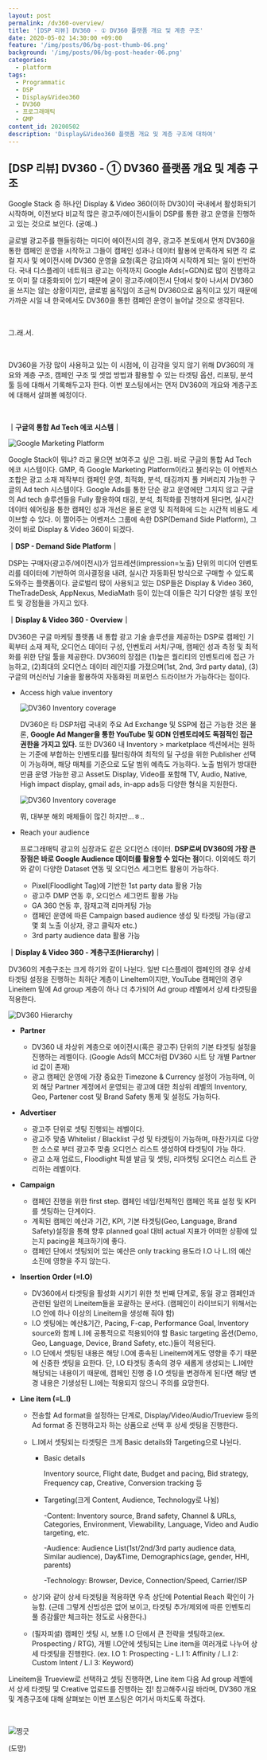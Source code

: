 ```yaml
---
layout: post
permalink: /dv360-overview/
title: '[DSP 리뷰] DV360 - ① DV360 플랫폼 개요 및 계층 구조'
date: 2020-05-02 14:30:00 +09:00
feature: '/img/posts/06/bg-post-thumb-06.png'
background: '/img/posts/06/bg-post-header-06.png'
categories:
  - platform
tags:
  - Programmatic
  - DSP
  - Display&Video360
  - DV360
  - 프로그래매틱
  - GMP
content_id: 20200502
description: 'Display&Video360 플랫폼 개요 및 계층 구조에 대하여'
---
```




## [DSP 리뷰] DV360 - ① DV360 플랫폼 개요 및 계층 구조



Google Stack 중 하나인 Display & Video 360(이하 DV30)이 국내에서 활성화되기 시작하며, 이전보다 비교적 많은 광고주/에이전시들이 DSP를 통한 광고 운영을 진행하고 있는 것으로 보인다. (궁예..)

글로벌 광고주를 핸들링하는 미디어 에이전시의 경우, 광고주 본토에서 먼저 DV360을 통한 캠페인 운영을 시작하고 그들이 캠페인 성과나 데이터 활용에 만족하게 되면 각 로컬 지사 및 에이전시에 DV360 운영을 요청(혹은 강요)하여 시작하게 되는 일이 빈번하다. 국내 디스플레이 네트워크 광고는 아직까지 Google Ads(=GDN)로 많이 진행하고 또 이미 잘 대중화되어 있기 때문에 굳이 광고주/에이전시 단에서 찾아 나서서 DV360을 쓰지는 않는 상황이지만, 글로벌 움직임이 조금씩 DV360으로 움직이고 있기 때문에 가까운 시일 내 한국에서도 DV360을 통한 캠페인 운영이 늘어날 것으로 생각된다.

<br>

그.래.서.

<br>

DV360을 가장 많이 사용하고 있는 이 시점에, 이 감각을 잊지 않기 위해 DV360의 개요와 계층 구조, 캠페인 구조 및 셋업 방법과 활용할 수 있는 타겟팅 옵션, 리포팅, 분석툴 등에 대해서 기록해두고자 한다. 이번 포스팅에서는 먼저 DV360의 개요와 계층구조에 대해서 살펴볼 예정이다.

<br>

**｜구글의 통합 Ad Tech 에코 시스템｜**

![Google Marketing Platform](/img/posts/06/GMP.JPG)

Google Stack이 뭐냐? 라고 물으면 보여주고 싶은 그림. 바로 구글의 통합 Ad Tech 에코 시스템이다. GMP, 즉 Google Marketing Platform이라고 불리우는 이 어벤저스 조합은 광고 소재 제작부터 캠페인 운영, 최적화, 분석, 태깅까지 풀 커버리지 가능한 구글의 Ad tech 시스템이다. Google Ads를 통한 단순 광고 운영에만 그치지 않고 구글의 Ad tech 솔루션들을 Fully 활용하여 태깅, 분석, 최적화를 진행하게 된다면, 실시간 데이터 쉐어링을 통한 캠페인 성과 개선은 물론 운영 및 최적화에 드는 시간적 비용도 세이브할 수 있다. 이 쩔어주는 어벤저스 그룹에 속한 DSP(Demand Side Platform), 그것이 바로 Display & Video 360이 되겠다.



**｜DSP - Demand Side Platform｜**

DSP는 구매자(광고주/에이전시)가 임프레션(impression=노출) 단위의 미디어 인벤토리를 데이터에 기반하여 의사결정을 내려, 실시간 자동화된 방식으로 구매할 수 있도록 도와주는 플랫폼이다. 글로벌리 많이 사용되고 있는 DSP들은 Display & Video 360, TheTradeDesk, AppNexus, MediaMath 등이 있는데 이들은 각기 다양한 셀링 포인트 및 강점들을 가지고 있다.



**｜Display & Video 360 - Overview｜**

DV360은 구글 마케팅 플랫폼 내 통합 광고 기술 솔루션을 제공하는 DSP로 캠페인 기획부터 소재 제작, 오디언스 데이터 구성, 인벤토리 서치/구매, 캠페인 성과 측정 및 최적화를 위한 단일 툴을 제공한다. DV360의 장점은 (1)높은 퀄리티의 인벤토리에 접근 가능하고, (2)최대의 오디언스 데이터 레인지를 가졌으며(1st, 2nd, 3rd party data), (3)구글의 머신러닝 기술을 활용하여 자동화된 퍼포먼스 드라이브가 가능하다는 점이다.

- Access high value inventory

  ![DV360 Inventory coverage](/img/posts/06/inventory.JPG)

  DV360은 타 DSP처럼 국내외 주요 Ad Exchange 및 SSP에 접근 가능한 것은 물론, **Google Ad Manger을 통한 YouTube 및 GDN 인벤토리에도 독점적인 접근 권한을 가지고 있다.** 또한 DV360 내 Inventory > marketplace 섹션에서는 원하는 기준에 부합하는 인벤토리를 필터링하여 최적의 딜 구성을 위한 Publisher 선택이 가능하며, 해당 매체를 기준으로 도달 범위 예측도 가능하다. 노출 범위가 방대한 만큼 운영 가능한 광고 Asset도 Display, Video를 포함해 TV, Audio, Native, High impact display, gmail ads, in-app ads등 다양한 형식을 지원한다.

  ![DV360 Inventory coverage](/img/posts/06/marketplace.JPG)

  뭐, 대부분 해외 매체들이 많긴 하지만...ㅎ..

- Reach your audience

  프로그래매틱 광고의 심장과도 같은 오디언스 데이터. **DSP로써 DV360의 가장 큰 장점은 바로 Google Audience 데이터를 활용할 수 있다는 점**이다. 이외에도 하기와 같이 다양한 Dataset 연동 및 오디언스 세그먼트 활용이 가능하다.

  - Pixel(Floodlight Tag)에 기반한 1st party data 활용 가능
  - 광고주 DMP 연동 후, 오디언스 세그먼트 활용 가능
  - GA 360 연동 후, 잠재고객 리마케팅 가능
  - 캠페인 운영에 따른 Campaign based audience 생성 및 타겟팅 가능(광고 몇 회 노출 이상자, 광고 클릭자 etc.)
  - 3rd party audience data 활용 가능



**｜Display & Video 360 - 계층구조(Hierarchy)｜**

DV360의 계층구조는 크게 하기와 같이 나뉜다. 일반 디스플레이 캠페인의 경우 상세 타겟팅 설정을 진행하는 최하단 계층이 LineItem이지만, YouTube 캠페인의 경우 Lineitem 밑에 Ad group 계층이 하나 더 추가되어 Ad group 레벨에서 상세 타겟팅을 적용한다.

![DV360 Hierarchy](/img/posts/06/hierarchy.JPG)

- **Partner**

  - DV360 내 차상위 계층으로 에이전시(혹은 광고주) 단위의 기본 타겟팅 설정을 진행하는 레벨이다. (Google Ads의 MCC처럼 DV360 시트 당 개별 Partner id 값이 존재)
  - 광고 캠페인 운영에 가장 중요한 Timezone & Currency 설정이 가능하며, 이 외 해당 Partner 계정에서 운영되는 광고에 대한 최상위 레벨의 Inventory, Geo, Partener cost 및 Brand Safety 통제 및 설정도 가능하다.

- **Advertiser**

  - 광고주 단위로 셋팅 진행되는 레벨이다.
  - 광고주 맞춤 Whitelist / Blacklist 구성 및 타겟팅이 가능하며, 마찬가지로 다양한 소스로 부터 광고주 맞춤 오디언스 리스트 생성하여 타겟팅이 가능 하다.
  - 광고 소재 업로드, Floodlight 픽셀 발급 및 셋팅, 리마켓팅 오디언스 리스트 관리하는 레벨이다.

- **Campaign**

  - 캠페인 진행을 위한 first step. 캠페인 네임/전체적인 캠페인 목표 설정 및 KPI를 셋팅하는 단계이다.
  - 계획된 캠페인 예산과 기간, KPI, 기본 타겟팅(Geo, Language, Brand Safety)설정을 통해 향후 planned goal 대비 actual 지표가 어떠한 상황에 있는지 pacing을 체크하기에 좋다.
  - 캠페인 단에서 셋팅되어 있는 예산은 only tracking 용도라 I.O 나 L.I의 예산 소진에 영향을 주지 않는다.

- **Insertion Order (=I.O)**

  - DV360에서 타겟팅을 활성화 시키기 위한 첫 번째 단계로, 동일 광고 캠페인과 관련된 일련의 Lineitem들을 포괄하는 문서다. (캠페인이 라이브되기 위해서는 I.O 안에 하나 이상의 Lineitem을 생성해 줘야 함)
  - I.O 셋팅에는 예산&기간, Pacing, F-cap, Performance Goal, Inventory source와 함께 L.I에 공통적으로 적용되어야 할 Basic targeting 옵션(Demo, Geo, Language, Device, Brand Safety, etc.)들이 적용된다.
  - I.O 단에서 셋팅된 내용은 해당 I.O에 종속된 Lineitem에게도 영향을 주기 때문에 신중한 셋팅을 요한다. 단, I.O 타겟팅 종속의 경우 새롭게 생성되는 L.I에만 해당되는 내용이기 때문에, 캠페인 진행 중 I.O 셋팅을 변경하게 된다면 해당 변경 내용은 기생성된 L.I에는 적용되지 않으니 주의를 요망한다.

- **Line item (=L.I)**

  - 전송할 Ad format을 설정하는 단계로, Display/Video/Audio/Trueview 등의 Ad format 중 진행하고자 하는 상품으로 선택 후 상세 셋팅을 진행한다.

  - L.I에서 셋팅되는 타겟팅은 크게 Basic details와 Targeting으로 나뉜다.

    - Basic details

      Inventory source, Flight date, Budget and pacing, Bid strategy, Frequency cap, Creative, Conversion tracking 등

    - Targeting(크게 Content, Audience, Technology로 나뉨)

      -Content: Inventory source, Brand safety, Channel & URLs, Categories, Environment, Viewability, Language, Video and Audio targeting, etc.

      -Audience: Audience List(1st/2nd/3rd party audience data, Similar audience), Day&Time, Demographics(age, gender, HHI, parents)

      -Technology: Browser, Device, Connection/Speed, Carrier/ISP

  - 상기와 같이 상세 타겟팅을 적용하면 우측 상단에 Potential Reach 확인이 가능함. (근데 그렇게 신빙성은 없어 보이고, 타겟팅 추가/제외에 따른 인벤토리 풀 증감률만 체크하는 정도로 사용한다.)

  - (필자피셜) 캠페인 셋팅 시, 보통 I.O 단에서 큰 전략을 셋팅하고(ex. Prospecting / RTG), 개별 I.O안에 셋팅되는 Line item을 여러개로 나누어 상세 타겟팅을 진행한다. (ex. I.O 1: Prospecting - L.I 1: Affinity / L.I 2: Custom Intent / L.I 3: Keyword)



Lineitem을 Trueview로 선택하고 셋팅 진행하면, Line item 다음 Ad group 레벨에서 상세 타겟팅 및 Creative 업로드를 진행하는 점! 참고해주시길 바라며, DV360 개요 및 계층구조에 대해 살펴보는 이번 포스팅은 여기서 마치도록 하겠다.

<br>

![찡긋](/img/posts/06/kk.jpg)

(도망)
